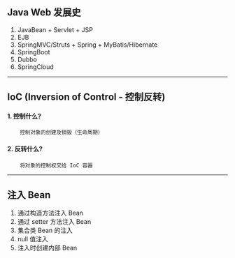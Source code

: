 ## Java Web 发展史
1. JavaBean + Servlet + JSP
2. EJB
3. SpringMVC/Struts + Spring + MyBatis/Hibernate
4. SpringBoot
5. Dubbo
6. SpringCloud
---
## IoC (Inversion of Control - 控制反转)
#### 1. 控制什么? 
        控制对象的创建及销毁（生命周期）
#### 2. 反转什么?
        将对象的控制权交给 IoC 容器
---
## 注入 Bean
1. 通过构造方法注入 Bean
2. 通过 setter 方法注入 Bean
3. 集合类 Bean 的注入
4. null 值注入
5. 注入时创建内部 Bean